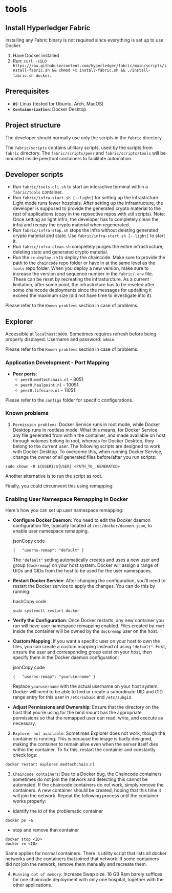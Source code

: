 # tools

## Install Hyperledger Fabric

Installing any Fabric binary is not required since everything is set up to use Docker.

1. Have Docker installed
2. Run: `curl -sSLO https://raw.githubusercontent.com/hyperledger/fabric/main/scripts/install-fabric.sh && chmod +x install-fabric.sh && ./install-fabric.sh docker`.

## Prerequisites

- **`OS`**: Linux (tested for Ubuntu, Arch, MacOS)
- **`Containerization`**: Docker Desktop

## Project structure

The developer should normally use only the scripts in the `fabric` directory.

The `fabric/scripts` contains utilitary scripts, used by the scripts from `fabric` directory. The `fabric/scripts/peer` and `fabric/scripts/tools` will be mounted inside peer/tool containers to facilitate automation.

## Developer scripts

* Run `fabric/tools-cli.sh` to start an interactive terminal within a `fabric/tools` container.
* Run `fabric/infra-start.sh [--light]` for setting up the infrastrcture. Light mode runs fewer hospitals. After setting up the infrastructure, the developer is supposed to provide the generated crypto material to the rest of applications (copy in the repsective repos with util scripts). Note: Once setting an light infra, the developer has to completely clean the infra and recopy the crypto material when regenerated.
* Run `fabric/infra-stop.sh` stops the infra without deleting generated crypto material and state. Use `fabric/infra-start.sh [--light]` to start it.
* Run `fabric/infra-clean.sh` completely purges the entire infrastructure, deleting state and generated crypto material.
* Run the `cc-deploy.sh` to deploy the chaincode. Make sure to provide the path to the `chaincode` repo folder or have in at the same level as the `tools` repo folder. When you deploy a new version, make sure to increase the version and sequence number in the `fabric/.env` file. These can be reset by recreating the infrasturcture. As a current limitation, after some point, the infrastrcture has to be reseted after some chaincode deployments since the messages for updaiting it exceed the maximum size (did not have time to investigate into it).

Please refer to the `Known problems` section in case of problems.


## Explorer

Accessible at `localhost:9000`. Sometimes requires refresh before being properly displayed. Username and password: `admin`.


Please refer to the `Known problems` section in case of problems.

### Application Development - Port Mapping
* **Peer ports**:
    * `peer0.medtechchain.nl` - 8051
    * `peer0.healpoint.nl` - 10051
    * `peer0.lifecare.nl` - 11051

Please refer to the `configs` folder for specific configurations.

### Known problems

1. `Permission problems`: Docker Service runs in root mode, while Docker Desktop runs in rootless mode. What this means, for Docker Service, any file generated from within the container, and made available on host through volumes belong to root, whereas for Docker Desktop, they belong to the current user. The following scripts are designed to work with Docker Desktop. To overcome this, when running Docker Service, change the owner of all generated files before/after you run scripts:
```
sudo chown -R ${USER}:${USER} <PATH_TO_.GENERATED>
```
Another alternative is to run the script as root.

Finally, you could circumvent this using remapping:

### Enabling User Namespace Remapping in Docker

Here's how you can set up user namespace remapping:
* **Configure Docker Daemon**: You need to edit the Docker daemon configuration file, typically located at `/etc/docker/daemon.json`, to enable user namespace remapping.
    
    jsonCopy code
    
    `{   "userns-remap": "default" }`
    
    The `"default"` setting automatically creates and uses a new user and group (`dockremap`) on your host system. Docker will assign a range of UIDs and GIDs from the host to be used for the user namespaces.
    
* **Restart Docker Service**: After changing the configuration, you'll need to restart the Docker service to apply the changes. You can do this by running:
    
    bashCopy code
    
    `sudo systemctl restart docker`
    
* **Verify the Configuration**: Once Docker restarts, any new container you run will have user namespace remapping enabled. Files created by `root` inside the container will be owned by the `dockremap` user on the host.
    
* **Custom Mapping**: If you want a specific user on your host to own the files, you can create a custom mapping instead of using `"default"`. First, ensure the user and corresponding group exist on your host, then specify them in the Docker daemon configuration:
    
    jsonCopy code
    
    `{   "userns-remap": "yourusername" }`
    
    Replace `yourusername` with the actual username on your host system. Docker will need to be able to find or create a subordinate UID and GID range entry for this user in `/etc/subuid` and `/etc/subgid`.
    
* **Adjust Permissions and Ownership**: Ensure that the directory on the host that you're using for the bind mount has the appropriate permissions so that the remapped user can read, write, and execute as necessary.

2. `Explorer not available`: Sometimes Explorer does not work, though the container is running. This is because the image is badly designed, making the container to remain alive even when the server itself dies within the container. To fix this, restart the container and constantly check logs:
```
docker restart explorer.medtechchain.nl
```

3. `Chaincode containers`: Due to a Docker bug, the Chaincode containers sometimes do not join the network and detecting this cannot be automated. If the chaincode containers do not work, simply remove the containers. A new container should be created, hoping that this time it will join the network. Repeat the following process until the container works properly:

- identify the id of the problematic container
```
docker ps -a
```
- stop and remove that container
```
docker stop <ID>
docker rm <ID>
```

Same applies for normal containers. There is utility script that lists all docker networks and the containers that joined that network. If some containers did not join the network, remove them manually and recreate them.

4. `Running out of memory`: Increase Swap size. 16 GB Ram barely suffices for one chaincode deployment with only one hospital, together with the other applications.
